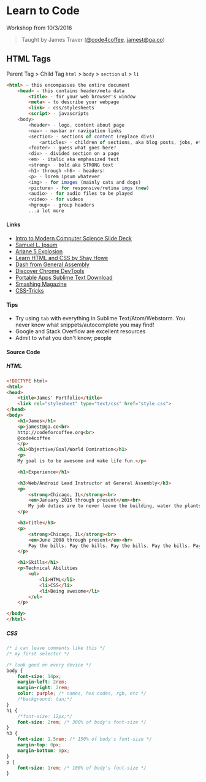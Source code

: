 # Learn to Code
Workshop from 10/3/2016

> Taught by James Traver ([@code4coffee](https://twitter.com/code4coffee), jamest@ga.co)

## HTML Tags

Parent Tag > Child Tag
`html` > `body` > `section`
`ul` > `li`


```html
<html> - this encompasses the entire document
	<head> - this contains header/meta data
		<title> - for your web browser's window
		<meta> - to describe your webpage
		<link> - css/stylesheets
		<script> - javascripts
	<body>
		<header> - logo, content about page
		<nav> - navbar or navigation links
		<section> - sections of content (replace divs)
			<articles> - children of sections, aka blog posts, jobs, etc
		<footer> - guess what goes here?
		<div> - divided section on a page
		<em> - italic aka emphasized text
		<strong> - bold aka STRONG text
		<h1> through <h6> - headers!
		<p> - lorem ipsum whatever
		<img> - for images (mainly cats and dogs)
		<picture> - for responsive/retina imgs (new)
		<audio> - for audio files to be played
		<video> - for videos
		<hgroup> - group headers
		...a lot more
```


#### Links

- [Intro to Modern Computer Science Slide Deck](https://prezi.com/lxsmeaue4mda/intro-to-modern-computer-science/)
- [Samuel L. Ipsum](http://slipsum.com/)
- [Ariane 5 Explosion](https://www.youtube.com/watch?v=kYUrqdUyEpI)
- [Learn HTML and CSS by Shay Howe](learn.shayhowe.com)
- [Dash from General Assembly](dash.generalassemb.ly)
- [Discover Chrome DevTools](http://discover-devtools.codeschool.com/)
- [Portable Apps Sublime Text Download](http://portableapps.com/node/33096)
- [Smashing Magazine](https://www.smashingmagazine.com)
- [CSS-Tricks](https://css-tricks.com/)


#### Tips

* Try using `tab` with everything in Sublime Text/Atom/Webstorm. You never know what snippets/autocomplete you may find!
* Google and Stack Overflow are excellent resources
* Admit to what you don't know; people

#### Source Code

##### HTML

```html
<!DOCTYPE html>
<html>
<head>
	<title>James' Portfolio</title>
	<link rel="stylesheet" type="text/css" href="style.css">
</head>
<body>
	<h1>James</h1>
	<p>jamest@ga.co<br>
	http://codeforcoffee.org<br>
	@code4coffee
	</p>
	<h1>Objective/Goal/World Domination</h1>
	<p>
	My goal is to be awesome and make life fun.</p>

	<h1>Experience</h1>

	<h3>Web/Android Lead Instructor at General Assembly</h3>
	<p>
		<strong>Chicago, IL</strong><br>
		<em>January 2015 through present</em><br>
		My job duties are to never leave the building, water the plants, and teach. 
	</p>

	<h3>Title</h3>
	<p>
		<strong>Chicago, IL</strong><br>
		<em>June 2008 through present</em><br>
		Pay the bills. Pay the bills. Pay the bills. Pay the bills. Pay the bills. Pay the bills. Pay the bills. Pay the bills. Pay the bills. Pay the bills. Pay the bills. Pay the bills. Pay the bills. 
	</p>

	<h1>Skills</h1>
	<p>Technical Abilities
		<ul>
			<li>HTML</li>
			<li>CSS</li>
			<li>Being awesome</li>
		</ul>
	</p>

</body>
</html>
```

##### CSS 

```css
/* i can leave comments like this */
/* my first selector */

/* look good on every device */
body {
	font-size: 14px;
	margin-left: 2rem;
	margin-right: 2rem;
	color: purple; /* names, hex codes, rgb, etc */
	/*background: tan;*/
}
h1 {
	/*font-size: 12px;*/
	font-size: 2rem; /* 300% of body's font-size */
}
h3 {
	font-size: 1.5rem; /* 150% of body's font-size */
	margin-top: 0px;
	margin-bottom: 0px;
}
p {
	font-size: 1rem; /* 100% of body's font-size */
}
```

